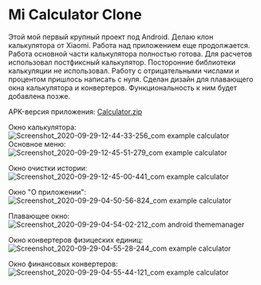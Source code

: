 # Mi Calculator Clone
Этой мой первый крупный проект под Android. 
Делаю клон калькулятора от Xiaomi.
Работа над приложением еще продолжается. 
Работа основной части калькулятора полностью готова. 
Для расчетов использовал постфиксный калькулятор. Посторонние библиотеки калькуляции не использовал.
Работу с отрицательными числами и процентом пришлось написать с нуля.
Сделан дизайн для плавающего окна калькулятора и конвертеров. 
Функциональность к ним будет добавлена позже.

APK-версия приложения: [Calculator.zip](https://github.com/ilyxan89/Mi-Calculator-Clone/files/5325000/Calculator.zip)

Окно калькулятора:
![Screenshot_2020-09-29-12-44-33-256_com example calculator](https://user-images.githubusercontent.com/71913328/94543323-9973a980-0252-11eb-96dc-40936c58be83.jpg) Основное меню:
![Screenshot_2020-09-29-12-45-51-279_com example calculator](https://user-images.githubusercontent.com/71913328/94543328-9aa4d680-0252-11eb-8520-f7421bce8e1d.jpg)

Окно очистки истории:
![Screenshot_2020-09-29-12-45-00-441_com example calculator](https://user-images.githubusercontent.com/71913328/94543327-9a0c4000-0252-11eb-97c3-adba42ec3734.jpg)

Окно "О приложении":
![Screenshot_2020-09-29-04-50-56-824_com example calculator](https://user-images.githubusercontent.com/71913328/94504625-e3886b00-0211-11eb-9500-217cb57b90d2.jpg)

Плавающее окно:
![Screenshot_2020-09-29-04-54-02-212_com android thememanager](https://user-images.githubusercontent.com/71913328/94504626-e3886b00-0211-11eb-8bf3-5bda71641b2d.jpg)

Окно конвертеров физицеских единиц:
![Screenshot_2020-09-29-04-55-28-244_com example calculator](https://user-images.githubusercontent.com/71913328/94504628-e4210180-0211-11eb-9bb1-2bfa429c8304.jpg)

Окно финансовых конвертеров:
![Screenshot_2020-09-29-04-55-44-121_com example calculator](https://user-images.githubusercontent.com/71913328/94504629-e4210180-0211-11eb-8349-e8f83a665225.jpg)
